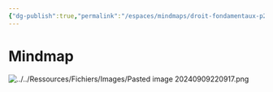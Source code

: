 ```yaml
---
{"dg-publish":true,"permalink":"/espaces/mindmaps/droit-fondamentaux-p2/","tags":["mindmaps"],"noteIcon":"2"}
---
```


# Mindmap

![../../Ressources/Fichiers/Images/Pasted image 20240909220917.png](/img/user/Ressources/Fichiers/Images/Pasted%20image%2020240909220917.png)